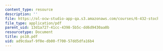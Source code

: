 ```yaml
---
content_type: resource
description: ''
file: https://ol-ocw-studio-app-qa.s3.amazonaws.com/courses/6-432-stochastic-processes-detection-and-estimation-spring-2004/ad9cdaaf9f0edb00f70057dd5dfa16b4_ps10.pdf
file_type: application/pdf
parent_uid: 13d1a727-41cc-4398-5b5c-dd6d9430aa0b
resourcetype: Document
title: ps10.pdf
uid: ad9cdaaf-9f0e-db00-f700-57dd5dfa16b4
---
```

